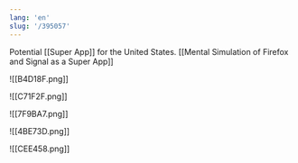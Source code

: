 ```yaml
---
lang: 'en'
slug: '/395057'
---
```


Potential [[Super App]] for the United States. [[Mental Simulation of Firefox and Signal as a Super App]]

![[B4D18F.png]]

![[C71F2F.png]]

![[7F9BA7.png]]

![[4BE73D.png]]

![[CEE458.png]]
